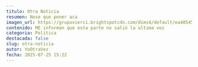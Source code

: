 ```yaml
---
titulo: Otra Noticia
resumen: Nose que poner aca
imagen_url: https://grupovierci.brightspotcdn.com/dims4/default/ea40545/2147483647/strip/true/crop/1080x608+0+8/resize/1000x563!/format/webp/quality/90/?url=https%3A%2F%2Fk2-prod-grupo-vierci.s3.us-east-1.amazonaws.com%2Fbrightspot%2F21%2F0c%2Fb662ffe049f3bd93357c519bcb98%2Fwhatsapp-image-2025-07-24-at-09-59-15.jpeg
contenido: ME informan que esta parte no salió la ultima vez
categoria: Política
destacada: false
slug: otra-noticia
autor: YoOtraVez
fecha: 2025-07-25 15:22
---
```

